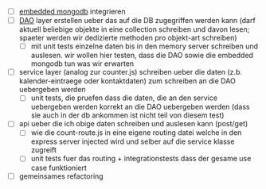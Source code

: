- [ ] [embedded mongodb](https://www.npmjs.com/package/mongodb-memory-server) integrieren
- [ ] [DAO](https://en.wikipedia.org/wiki/Data_access_object) layer erstellen ueber das auf die DB zugegriffen werden kann (darf aktuell beliebige objekte in eine collection schreiben und davon lesen; spaeter werden wir dedizierte methoden pro objekt-art schreiben)
	- [ ] mit unit tests einzelne daten bis in den memory server schreiben und auslesen. wir wollen hier testen, dass die DAO sowie die embedded mongodb tun was wir erwarten
- [ ] service layer (analog zur counter.js) schreiben ueber die daten (z.b. kalender-eintraege oder kontaktdaten) zum schreiben an die DAO uebergeben werden
	- [ ] unit tests, die pruefen dass die daten, die an den service uebergeben werden korrekt an die DAO uebergeben werden (dass sie auch in der db ankommen ist nicht teil von diesem test)
- [ ] api ueber die ich obige daten schreiben und auslesen kann (post/get)
	- [ ] wie die count-route.js in eine eigene routing datei welche in den express server injected wird und selber auf die service klasse zugreift
	- [ ] unit tests fuer das routing + integrationstests dass der gesame use case funktioniert
- [ ] gemeinsames refactoring
